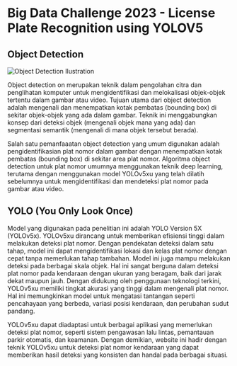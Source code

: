 # Big Data Challenge 2023 - License Plate Recognition using YOLOV5

## Object Detection
![Object Detection Ilustration](https://github.com/user-attachments/assets/19365662-c808-4967-9394-0f194da895c5)

Object detection
on merupakan teknik dalam pengolahan citra dan penglihatan komputer untuk mengidentifikasi dan melokalisasi objek-objek tertentu dalam gambar atau video. Tujuan utama dari object detection adalah mengenali dan menempatkan kotak pembatas (bounding box) di sekitar objek-objek yang ada dalam gambar. Teknik ini menggabungkan konsep dari deteksi objek (mengenali objek mana yang ada) dan segmentasi semantik (mengenali di mana objek tersebut berada).

Salah satu pemanfaaatan object detection yang umum digunakan adalah pengidentifikasian plat nomor dalam gambar dengan menempatkan kotak pembatas (bounding box) di sekitar area plat nomor. Algoritma object detection untuk plat nomor umumnya menggunakan teknik deep learning, terutama dengan menggunakan model YOLOv5xu yang telah dilatih sebelumnya untuk mengidentifikasi dan mendeteksi plat nomor pada gambar atau video.


## YOLO (You Only Look Once)
Model yang digunakan pada penelitian ini adalah YOLO Version 5X (YOLOv5x). YOLOv5xu dirancang untuk memberikan efisiensi tinggi dalam melakukan deteksi plat nomor. Dengan pendekatan deteksi dalam satu tahap, model ini dapat mengidentifikasi lokasi dan kelas plat nomor dengan cepat tanpa memerlukan tahap tambahan. Model ini juga mampu melakukan deteksi pada berbagai skala objek. Hal ini sangat berguna dalam deteksi plat nomor pada kendaraan dengan ukuran yang beragam, baik dari jarak dekat maupun jauh. Dengan didukung oleh penggunaan teknologi terkini, YOLOv5xu memiliki tingkat akurasi yang tinggi dalam mengenali plat nomor. Hal ini memungkinkan model untuk mengatasi tantangan seperti pencahayaan yang berbeda, variasi posisi kendaraan, dan perubahan sudut pandang.

YOLOv5xu dapat diadaptasi untuk berbagai aplikasi yang memerlukan deteksi plat nomor, seperti sistem pengawasan lalu lintas, pemantauan parkir otomatis, dan keamanan. Dengan demikian, website ini hadir dengan teknik YOLOv5xu untuk deteksi plat nomor kendaraan yang dapat memberikan hasil deteksi yang konsisten dan handal pada berbagai situasi.
